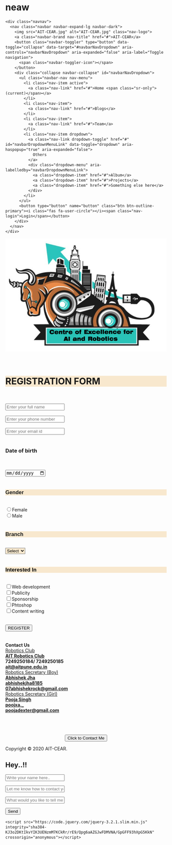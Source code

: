 # neaw
<!DOCTYPE html>
<html lang="en" dir="ltr">
  <head>
    <meta charset="utf-8">
    <link rel="icon" type="text/css" href="logo-ico.ico">
    <link rel="stylesheet" href="https://maxcdn.bootstrapcdn.com/bootstrap/4.0.0/css/bootstrap.min.css" integrity="sha384-Gn5384xqQ1aoWXA+058RXPxPg6fy4IWvTNh0E263XmFcJlSAwiGgFAW/dAiS6JXm" crossorigin="anonymous">
    <link rel="stylesheet" href="index.css">
    <link rel="stylesheet" href="https://use.fontawesome.com/releases/v5.14.0/css/all.css" integrity="sha384-HzLeBuhoNPvSl5KYnjx0BT+WB0QEEqLprO+NBkkk5gbc67FTaL7XIGa2w1L0Xbgc" crossorigin="anonymous">
    <title>AIT-CEAR</title>
  </head>
  <body>
    


    <div class="navnav">
      <nav class="navbar navbar-expand-lg navbar-dark">
        <img src="AIT-CEAR.jpg" alt="AIT-CEAR.jpg" class="nav-logo">
        <a class="navbar-brand nav-title" href="#">AIT-CEAR</a>
        <button class="navbar-toggler" type="button" data-toggle="collapse" data-target="#navbarNavDropdown" aria-controls="navbarNavDropdown" aria-expanded="false" aria-label="Toggle navigation">
          <span class="navbar-toggler-icon"></span>
        </button>
        <div class="collapse navbar-collapse" id="navbarNavDropdown">
          <ul class="navbar-nav nav-menu">
            <li class="nav-item active">
              <a class="nav-link" href="#">Home <span class="sr-only">(current)</span></a>
            </li>
            <li class="nav-item">
              <a class="nav-link" href="#">Blogs</a>
            </li>
            <li class="nav-item">
              <a class="nav-link" href="#">Team</a>
            </li>
            <li class="nav-item dropdown">
              <a class="nav-link dropdown-toggle" href="#" id="navbarDropdownMenuLink" data-toggle="dropdown" aria-haspopup="true" aria-expanded="false">
                Others
              </a>
              <div class="dropdown-menu" aria-labelledby="navbarDropdownMenuLink">
                <a class="dropdown-item" href="#">Album</a>
                <a class="dropdown-item" href="#">Projects</a>
                <a class="dropdown-item" href="#">Something else here</a>
              </div>
            </li>
          </ul>
          <button type="button" name="button" class="btn btn-outline-primary"><i class="fas fa-user-circle"></i><span class="nav-login">Login</span></button>
        </div>
      </nav>
    </div>

<div class="rest-body">
 <img src="full-logo.jpg" class="sticky-logo">
 <div id="box">
  <br><br>
  <h1 style="font-size: sans-serif; background-color:rgb(248, 232, 206)">REGISTRATION FORM</h1><br><br>
  <input type="text" placeholder="Enter your full name"><br><br>
  <input type="text" placeholder="Enter your phone number"><br><br>
  <input type="text" placeholder="Enter your email id"><br><br>
  <h3>Date of birth</h3><br><br>
  <input id="date" type="date" name="Date of birth"><br><br>
  <h3 id="gender" style="background: rgb(248, 232, 206); font-family: sans-serif;">Gender</h3>
  <br>
  <input id="male" type="radio" name="gender" value="male">Female<br>
  <input id="female" type="radio" name="gender" value="female">Male<br><br>
  <h3 id="branch" style="background: rgb(248, 232, 206); font-family: sans-serif;">Branch</h3>
  <br>
  
  <select style="background-color:rgb(248, 232, 206); color: black;" name="BRANCH">
    <option value="select">Select</option>
      <option value="E&TC">E&TC</option>
      <option value="MECH">MECH</option>
      <option value="COMP">COMP</option>
      <option value="IT">IT</option>
      </select><br><br>
      <h3 id="interest" style="color: black; background: rgb(248, 232, 206); font-family: sans-serif;">Interested In</h3><br>
      <input id="webd" type="checkbox" name="webd">Web development<br>
      <input id="pub" type="checkbox" name="publicity">Publicity<br>
      <input id="spon" type="checkbox" name="sponsorship">Sponsorship<br>
      <input id="photo" type="checkbox" name="photoshop">Phtoshop<br>
      <input id="con_w" type="checkbox" name="writing">Content writing
      <br><br><br>
  <input type="submit" value="REGISTER"><br><br><br>
</div> 
  </div>
  <div class="contact-div">
  <div class="contact-heading-div">
    <strong class="contact-heading-us">Contact Us</strong>
  </div>
  <div class="row contact-row">
    <div class="col-lg-4 col-md-4">
      <div class="contact-individual-heading">
        <u>Robotics Club</u>
      </div>
      <div class="contact-individual">
        <a href="https://www.facebook.com/groups/aitrbclub"><i class="fab fa-facebook fa-2x contact-img"></i><strong>AIT Robotics Club</strong></a>
      </div>
      <div class="contact-individual">
        <i class="fas fa-phone-alt fa-2x contact-img"></i><strong>7249250184/ 7249250185</strong>
      </div>
      <div class="contact-individual"> 
        <a href="mailto:ait@aitpune.edu.in"><i class="fas fa-envelope fa-2x contact-img"></i><strong>ait@aitpune.edu.in</strong></a>
      </div>
    </div>
    <div class="col-lg-4 col-md-4" style="padding-left: 0">
      <div class="contact-individual-heading"><u>Robotics Secretary (Boy)</u></div>
      <div class="contact-individual">
        <a href="https://www.facebook.com/profile.php?id=100027403509247"><i class="fab fa-facebook fa-2x contact-img"></i><strong>Abhishek Jha</strong></a>
      </div>
      <div class="contact-individual">
        <a href="https://www.instagram.com/abhishekjha8185/"><i class="fab fa-instagram fa-2x contact-img"></i><strong>abhishekjha8185</strong></a>
      </div>
      <div class="contact-individual"> 
        <a href="mailto:07abhishekrock@gmail.com"><i class="fas fa-envelope fa-2x contact-img"></i><strong>07abhishekrock@gmail.com</strong></a>
      </div>
    </div>
    <div class="col-lg-4 col-md-4">
      <div class="contact-individual-heading"><u>Robotics Secretary (Girl)</u></div>
      <div class="contact-individual">
        <a href="https://www.facebook.com/poojadexter"><i class="fab fa-facebook fa-2x contact-img"></i><strong>Pooja Singh</strong></a>
      </div>
      <div class="contact-individual">
        <a href="https://www.instagram.com/poojxa._/"><i class="fab fa-instagram fa-2x contact-img"></i><strong>poojxa._</strong></a>
      </div>
      <div class="contact-individual"> 
        <a href="mailto:poojadexter@gmail.com"><i class="fas fa-envelope fa-2x contact-img"></i><strong>poojadexter@gmail.com</strong></a>
      </div>
    </div>
  </div><br><br><br><br>
  <div class=" contact-btn" style="display: flex;align-items: center;justify-content: center;">
      <button type="button" class="btn btn-dark btn-lg contact-me" data-toggle="modal" data-target="#mymodal">
        <i class="fas fa-envelope download-icon"></i>Click to Contact Me</button>
    </div>
    <div>
      <p class="copyright">
        Copyright © 2020 AIT-CEAR.
      </p>
    </div>
</div>
  

<div class="container">
      <div class="modal" id="mymodal">
        <div class="modal-dialog">
          <div class="modal-content">
            <div class="modal-body">
              <form class="form-body" action="https://docs.google.com/forms/u/0/d/e/1FAIpQLSeMUK-Jw6EPMf7drFkW_E7ZLaixbGVkmo8LK0slCulN_zRPOw/formResponse" method="get" target="_self" enctype="text/plain">
                <h2 class="contact-heading">Hey..!!</h2>
                <p class="contact-label" type="Name:"><input value="" name="" id="" class="contact-input" placeholder="Write your name here.."></input></p>
                <p class="contact-label" type="Email:"><input value="" name="" id="" class="contact-input" placeholder="Let me know how to contact you back.."></input></p>
                <p class="contact-label" type="Message:"><input value="" name="" id="" class="contact-input" placeholder="What would you like to tell me.."></input></p>
                <button type="submit" class="contact-send" name="">Send</button>
              </form>
            </div>
          </div>
        </div>
      </div>
    </div>

</div>
  

    <script src="https://code.jquery.com/jquery-3.2.1.slim.min.js" integrity="sha384-KJ3o2DKtIkvYIK3UENzmM7KCkRr/rE9/Qpg6aAZGJwFDMVNA/GpGFF93hXpG5KkN" crossorigin="anonymous"></script>
<script src="https://cdnjs.cloudflare.com/ajax/libs/popper.js/1.12.9/umd/popper.min.js" integrity="sha384-ApNbgh9B+Y1QKtv3Rn7W3mgPxhU9K/ScQsAP7hUibX39j7fakFPskvXusvfa0b4Q" crossorigin="anonymous"></script>
<script src="https://maxcdn.bootstrapcdn.com/bootstrap/4.0.0/js/bootstrap.min.js" integrity="sha384-JZR6Spejh4U02d8jOt6vLEHfe/JQGiRRSQQxSfFWpi1MquVdAyjUar5+76PVCmYl" crossorigin="anonymous"></script>
  </body>
</html>
